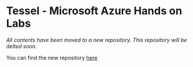 Tessel - Microsoft Azure Hands on Labs
======================================

_All contents have been moved to a new repository. This repository will be delted soon._

You can find the new repository [here](https://github.com/dx-ted-emea/azure-tessel)
